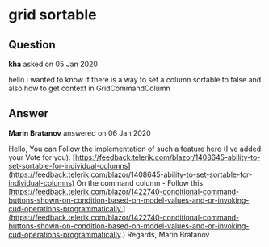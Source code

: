 # grid sortable

## Question

**kha** asked on 05 Jan 2020

hello i wanted to know if there is a way to set a column sortable to false and also how to get context in GridCommandColumn

## Answer

**Marin Bratanov** answered on 06 Jan 2020

Hello, You can Follow the implementation of such a feature here (I've added your Vote for you): [https://feedback.telerik.com/blazor/1408645-ability-to-set-sortable-for-individual-columns](https://feedback.telerik.com/blazor/1408645-ability-to-set-sortable-for-individual-columns) On the command column - Follow this: [https://feedback.telerik.com/blazor/1422740-conditional-command-buttons-shown-on-condition-based-on-model-values-and-or-invoking-cud-operations-programmatically.](https://feedback.telerik.com/blazor/1422740-conditional-command-buttons-shown-on-condition-based-on-model-values-and-or-invoking-cud-operations-programmatically.) Regards, Marin Bratanov
